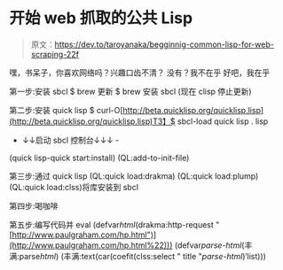 # 开始 web 抓取的公共 Lisp

> 原文：<https://dev.to/taroyanaka/begginnig-common-lisp-for-web-scraping-22f>

嘿，书呆子，你喜欢网络吗？兴趣口齿不清？
没有？我不在乎
好吧，我在乎

第一步:安装 sbcl
$ brew 更新
$ brew 安装 sbcl
(现在 clisp 停止更新)

第二步:安装 quick lisp
$ curl-O[http://beta.quicklisp.org/quicklisp.lisp](http://beta.quicklisp.org/quicklisp.lisp)T3】$ sbcl-load quick lisp . lisp

- ↓↓启动 sbcl 控制台↓↓↓ -

(quick lisp-quick start:install)
(QL:add-to-init-file)

第三步:通过 quick lisp
(QL:quick load:drakma)
(QL:quick load:plump)
(QL:quick load:clss)将库安装到 sbcl

第四步:喝咖啡

第五步:编写代码并 eval
(defvar*html*(drakma:http-request "[http://www.paulgraham.com/hp.html")](http://www.paulgraham.com/hp.html%22)))
(defvar*parse-html*(丰满:parse*html*)
(丰满:text(car(coefit(clss:select " title "*parse-html*)‘list)))